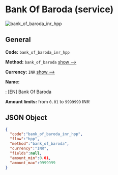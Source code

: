 
# Bank Of Baroda (service) 
![bank_of_baroda_inr_hpp](https://static.openfintech.io/payment_methods/bank_of_baroda_inr_hpp/logo.svg?w=400&c=v0.59.26#w200)  

## General 
 
**Code:** `bank_of_baroda_inr_hpp` 
 
**Method:** `bank_of_baroda` 
 [show -->](/payment-methods/bank_of_baroda/) 
 
**Currency:** `INR` [show -->](/currencies/INR/) 
 
**Name:** 
 
:	[EN] Bank Of Baroda 
 
**Amount limits:** from `0.01` to `9999999` INR 

## JSON Object 

```json
{
  "code":"bank_of_baroda_inr_hpp",
  "flow":"hpp",
  "method":"bank_of_baroda",
  "currency":"INR",
  "fields":null,
  "amount_min":0.01,
  "amount_max":9999999
}
```  
